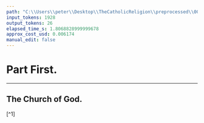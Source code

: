 ```yaml
---
path: "C:\\Users\\peter\\Desktop\\TheCatholicReligion\\preprocessed\\00021.jpg"
input_tokens: 1928
output_tokens: 26
elapsed_time_s: 1.8068828999999678
approx_cost_usd: 0.006174
manual_edit: false
---
```

# Part First.

---

## The Church of God.

[^1]